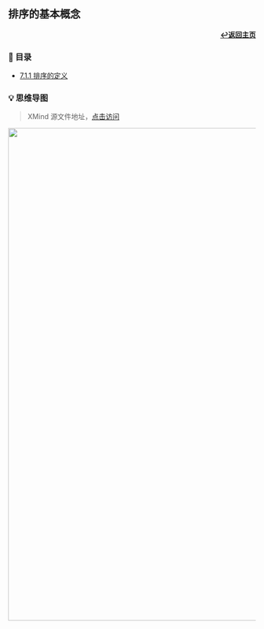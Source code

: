 ## 排序的基本概念

<div align="right">
    <a href="/README.md"><b>↩返回主页</b></a>
</div>

### 📝 目录

+ [7.1.1 排序的定义](7.1.1%20排序的定义.md)

### 💡 思维导图

> XMind 源文件地址，[点击访问](/files/7/7.1.xmind)

<div align="center">
    <img src="/pics/7/7.1.png" width=1000>
</div>